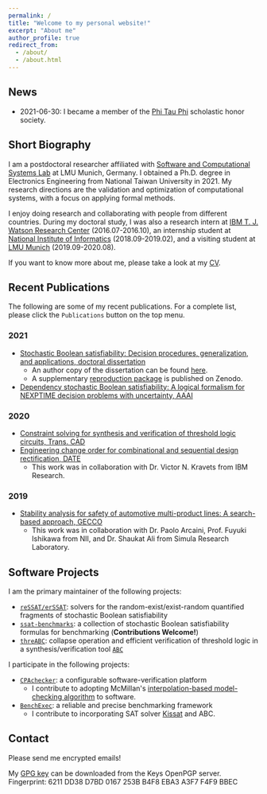 ```yaml
---
permalink: /
title: "Welcome to my personal website!"
excerpt: "About me"
author_profile: true
redirect_from:
  - /about/
  - /about.html
---
```


## News

- 2021-06-30: I became a member of the [Phi Tau Phi](http://www.phitauphi.org.tw/) scholastic honor society.

## Short Biography

I am a postdoctoral researcher affiliated with [Software and Computational Systems Lab](https://www.sosy-lab.org/) at LMU Munich, Germany.
I obtained a Ph.D. degree in Electronics Engineering from National Taiwan University in 2021.
My research directions are the validation and optimization of computational systems, with a focus on applying formal methods.

I enjoy doing research and collaborating with people from different countries.
During my doctoral study, I was also
a research intern at [IBM T. J. Watson Research Center](https://www.research.ibm.com/labs/watson/) (2016.07-2016.10),
an internship student at [National Institute of Informatics](https://www.nii.ac.jp/en/) (2018.09-2019.02),
and a visiting student at [LMU Munich](https://www.lmu.de/en/) (2019.09-2020.08).

If you want to know more about me, please take a look at my [CV](../files/Nian-Ze.Lee.CV.pdf).

## Recent Publications

The following are some of my recent publications.
For a complete list, please click the `Publications` button on the top menu.

### 2021

- [Stochastic Boolean satisfiability: Decision procedures, generalization, and applications, doctoral dissertation](http://dx.doi.org/10.6342%2fNTU202101397)
  - An author copy of the dissertation can be found [here](../files/Nian-Ze.Lee.Dissertation-secure.pdf).
  - A supplementary [reproduction package](https://doi.org/10.5281/zenodo.5084147) is published on Zenodo.
- [Dependency stochastic Boolean satisfiability: A logical formalism for NEXPTIME decision problems with uncertainty, AAAI](https://ojs.aaai.org/index.php/AAAI/article/view/16506)

### 2020

- [Constraint solving for synthesis and verification of threshold logic circuits, Trans. CAD](https://doi.org/10.1109/TCAD.2020.3015441)
- [Engineering change order for combinational and sequential design rectification, DATE](https://doi.org/10.23919/DATE48585.2020.9116504)
  - This work was in collaboration with Dr. Victor N. Kravets from IBM Research.

### 2019

- [Stability analysis for safety of automotive multi-product lines: A search-based approach, GECCO](https://doi.org/10.1145/3321707.3321755)
  - This work was in collaboration with Dr. Paolo Arcaini, Prof. Fuyuki Ishikawa from NII, and Dr. Shaukat Ali from Simula Research Laboratory.

## Software Projects

I am the primary maintainer of the following projects:

- [`reSSAT/erSSAT`](https://github.com/NTU-ALComLab/ssatABC): solvers for the random-exist/exist-random quantified fragments of stochastic Boolean satisfiability
- [`ssat-benchmarks`](https://github.com/NTU-ALComLab/ssat-benchmarks): a collection of stochastic Boolean satisfiability formulas for benchmarking (**Contributions Welcome!**)
- [`threABC`](https://github.com/nianzelee/threABC): collapse operation and efficient verification of threshold logic in a synthesis/verification tool [`ABC`](https://github.com/berkeley-abc/abc)

I participate in the following projects:

- [`CPAchecker`](https://gitlab.com/sosy-lab/software/cpachecker): a configurable software-verification platform
  - I contribute to adopting McMillan's [interpolation-based model-checking algorithm](https://link.springer.com/chapter/10.1007/978-3-540-45069-6_1) to software.
- [`BenchExec`](https://github.com/sosy-lab/benchexec): a reliable and precise benchmarking framework
  - I contribute to incorporating SAT solver [Kissat](https://github.com/arminbiere/kissat) and ABC.

## Contact

Please send me encrypted emails!

My [GPG key](https://keys.openpgp.org/vks/v1/by-fingerprint/6211DD38D7BD0167253BB4F8EBA3A3F7F4F9BBEC) can be downloaded from the Keys OpenPGP server.
Fingerprint: 6211 DD38 D7BD 0167 253B B4F8 EBA3 A3F7 F4F9 BBEC
